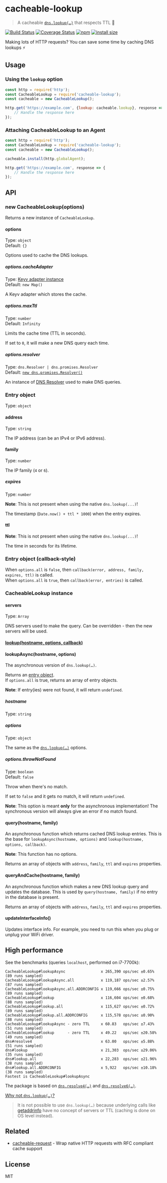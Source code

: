 # cacheable-lookup

> A cacheable [`dns.lookup(…)`](https://nodejs.org/api/dns.html#dns_dns_lookup_hostname_options_callback) that respects TTL :tada:

[![Build Status](https://travis-ci.org/szmarczak/cacheable-lookup.svg?branch=master)](https://travis-ci.org/szmarczak/cacheable-lookup)
[![Coverage Status](https://coveralls.io/repos/github/szmarczak/cacheable-lookup/badge.svg?branch=master)](https://coveralls.io/github/szmarczak/cacheable-lookup?branch=master)
[![npm](https://img.shields.io/npm/dm/cacheable-lookup.svg)](https://www.npmjs.com/package/cacheable-lookup)
[![install size](https://packagephobia.now.sh/badge?p=cacheable-lookup)](https://packagephobia.now.sh/result?p=cacheable-lookup)

Making lots of HTTP requests? You can save some time by caching DNS lookups :zap:

## Usage

### Using the `lookup` option

```js
const http = require('http');
const CacheableLookup = require('cacheable-lookup');
const cacheable = new CacheableLookup();

http.get('https://example.com', {lookup: cacheable.lookup}, response => {
	// Handle the response here
});
```

### Attaching CacheableLookup to an Agent

```js
const http = require('http');
const CacheableLookup = require('cacheable-lookup');
const cacheable = new CacheableLookup();

cacheable.install(http.globalAgent);

http.get('https://example.com', response => {
	// Handle the response here
});
```

## API

### new CacheableLookup(options)

Returns a new instance of `CacheableLookup`.

#### options

Type: `object`<br>
Default: `{}`

Options used to cache the DNS lookups.

##### options.cacheAdapter

Type: [Keyv adapter instance](https://github.com/lukechilds/keyv)<br>
Default: `new Map()`

A Keyv adapter which stores the cache.

##### options.maxTtl

Type: `number`<br>
Default: `Infinity`

Limits the cache time (TTL in seconds).

If set to `0`, it will make a new DNS query each time.

##### options.resolver

Type: `dns.Resolver | dns.promises.Resolver`<br>
Default: [`new dns.promises.Resolver()`](https://nodejs.org/api/dns.html#dns_class_dns_resolver)

An instance of [DNS Resolver](https://nodejs.org/api/dns.html#dns_class_dns_resolver) used to make DNS queries.

### Entry object

Type: `object`

#### address

Type: `string`

The IP address (can be an IPv4 or IPv6 address).

#### family

Type: `number`

The IP family (`4` or `6`).

##### expires

Type: `number`

**Note**: This is not present when using the native `dns.lookup(...)`!

The timestamp (`Date.now() + ttl * 1000`) when the entry expires.

#### ttl

**Note**: This is not present when using the native `dns.lookup(...)`!

The time in seconds for its lifetime.

### Entry object (callback-style)

When `options.all` is `false`, then `callback(error, address, family, expires, ttl)` is called. <br>
When `options.all` is `true`, then `callback(error, entries)` is called.

### CacheableLookup instance

#### servers

Type: `Array`

DNS servers used to make the query. Can be overridden - then the new servers will be used.

#### [lookup(hostname, options, callback)](https://nodejs.org/api/dns.html#dns_dns_lookup_hostname_options_callback)

#### lookupAsync(hostname, options)

The asynchronous version of `dns.lookup(…)`.

Returns an [entry object](#entry-object).<br>
If `options.all` is true, returns an array of entry objects.

**Note**: If entry(ies) were not found, it will return `undefined`.

##### hostname

Type: `string`

##### options

Type: `object`

The same as the [`dns.lookup(…)`](https://nodejs.org/api/dns.html#dns_dns_lookup_hostname_options_callback) options.

##### options.throwNotFound

Type: `boolean`<br>
Default: `false`

Throw when there's no match.

If set to `false` and it gets no match, it will return `undefined`.

**Note**: This option is meant **only** for the asynchronous implementation! The synchronous version will always give an error if no match found.

#### query(hostname, family)

An asynchronous function which returns cached DNS lookup entries. This is the base for `lookupAsync(hostname, options)` and `lookup(hostname, options, callback)`.

**Note**: This function has no options.

Returns an array of objects with `address`, `family`, `ttl` and `expires` properties.

#### queryAndCache(hostname, family)

An asynchronous function which makes a new DNS lookup query and updates the database. This is used by `query(hostname, family)` if no entry in the database is present.

Returns an array of objects with `address`, `family`, `ttl` and `expires` properties.

#### updateInterfaceInfo()

Updates interface info. For example, you need to run this when you plug or unplug your WiFi driver.

## High performance

See the benchmarks (queries `localhost`, performed on i7-7700k):

```
CacheableLookup#lookupAsync                x 265,390 ops/sec ±0.65%  (89 runs sampled)
CacheableLookup#lookupAsync.all            x 119,187 ops/sec ±2.57%  (87 runs sampled)
CacheableLookup#lookupAsync.all.ADDRCONFIG x 119,666 ops/sec ±0.75%  (89 runs sampled)
CacheableLookup#lookup                     x 116,604 ops/sec ±0.68%  (88 runs sampled)
CacheableLookup#lookup.all                 x 115,627 ops/sec ±0.72%  (89 runs sampled)
CacheableLookup#lookup.all.ADDRCONFIG      x 115,578 ops/sec ±0.90%  (88 runs sampled)
CacheableLookup#lookupAsync - zero TTL     x 60.83   ops/sec ±7.43%  (51 runs sampled)
CacheableLookup#lookup      - zero TTL     x 49.22   ops/sec ±20.58% (49 runs sampled)
dns#resolve4                               x 63.00   ops/sec ±5.88%  (51 runs sampled)
dns#lookup                                 x 21,303  ops/sec ±29.06% (35 runs sampled)
dns#lookup.all                             x 22,283  ops/sec ±21.96% (38 runs sampled)
dns#lookup.all.ADDRCONFIG                  x 5,922   ops/sec ±10.18% (38 runs sampled)
Fastest is CacheableLookup#lookupAsync
```

The package is based on [`dns.resolve4(…)`](https://nodejs.org/api/dns.html#dns_dns_resolve4_hostname_options_callback) and [`dns.resolve6(…)`](https://nodejs.org/api/dns.html#dns_dns_resolve6_hostname_options_callback).

[Why not `dns.lookup(…)`?](https://github.com/nodejs/node/issues/25560#issuecomment-455596215)

> It is not possible to use `dns.lookup(…)` because underlying calls like [getaddrinfo](http://man7.org/linux/man-pages/man3/getaddrinfo.3.html) have no concept of servers or TTL (caching is done on OS level instead).

## Related

 - [cacheable-request](https://github.com/lukechilds/cacheable-request) - Wrap native HTTP requests with RFC compliant cache support

## License

MIT
